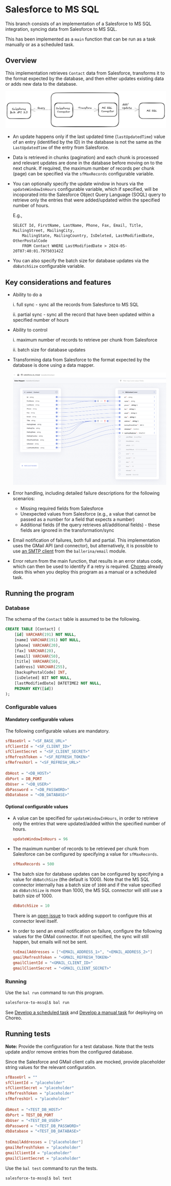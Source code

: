 # Salesforce to MS SQL

This branch consists of an implementation of a Salesforce to MS SQL integration, syncing data from Salesforce to MS SQL.

This has been implemented as a `main` function that can be run as a task manually or as a scheduled task.

## Overview

This implementation retrieves `Contact` data from Salesforce, transforms it to the format expected by the database, and then either updates existing data or adds new data to the database. 

![Salesforce to MS SQL](./resources/salesforce_to_mssql.png)

- An update happens only if the last updated time (`lastUpdatedTime`) value of an entry (identified by the ID) in the database is not the same as the `LastUpdatedTime` of the entry from Salesforce.

- Data is retrieved in chunks (pagination) and each chunk is processed and relevant updates are done in the database before moving on to the next chunk. If required, the maximum number of records per chunk (page) can be specified via the `sfMaxRecords` configurable variable.

- You can optionally specify the update window in hours via the `updateWindowInHours` configurable variable, which if specified, will be incoporated into the Salesforce Object Query Language (SOQL) query to retrieve only the entries that were added/updated within the specified number of hours. 

    E.g.,

    ```soql
    SELECT Id, FirstName, LastName, Phone, Fax, Email, Title, MailingStreet, MailingCity, 
        MailingState, MailingCountry, IsDeleted, LastModifiedDate, OtherPostalCode 
        FROM Contact WHERE LastModifiedDate > 2024-05-20T07:40:01.797503142Z
    ```

- You can also specify the batch size for database updates via the `dbBatchSize` configurable variable.

## Key considerations and features

- Ability to do a

    i. full sync - sync all the records from Salesforce to MS SQL

    ii. partial sync - sync all the record that have been updated within a specified number of hours

- Ability to control

    i. maximum number of records to retrieve per chunk from Salesforce

    ii. batch size for database updates

- Transforming data from Salesforce to the format expected by the database is done using a data mapper.

    ![Data mapper](./resources/data_mapper.png)

- Error handling, including detailed failure descriptions for the following scenarios:

    - Missing required fields from Salesforce
    - Unexpected values from Salesforce (e.g., a value that cannot be passed as a number for a field that expects a number)
    - Additional fields (if the query retrieves all/additional fields) - these fields are ignored in the transformation/sync

- Email notification of failures, both full and partial. This implementation uses the GMail API (and connector), but alternatively, it is possible to use [an SMTP client](https://ballerina.io/learn/by-example/send-email/) from the `ballerina/email` module.

- Error return from the main function, that results in an error status code, which can then be used to identify if a retry is required. [Choreo](https://wso2.com/choreo/) already does this when you deploy this program as a manual or a scheduled task.

## Running the program

### Database 

The schema of the `Contact` table is assumed to be the following.

```sql
CREATE TABLE [Contact] ( 
    [id] VARCHAR(191) NOT NULL, 
    [name] VARCHAR(191) NOT NULL, 
    [phone] VARCHAR(20), 
    [fax] VARCHAR(20), 
    [email] VARCHAR(50), 
    [title] VARCHAR(50), 
    [address] VARCHAR(255), 
    [backupPostalCode] INT, 
    [isDeleted] BIT NOT NULL, 
    [lastModifiedDate] DATETIME2 NOT NULL, 
    PRIMARY KEY([id]) 
);
```

### Configurable values

#### Mandatory configurable values

The following configurable values are mandatory.

```toml
sfBaseUrl = "<SF_BASE_URL>"
sfClientId = "<SF_CLIENT_ID>"
sfClientSecret = "<SF_CLIENT_SECRET>"
sfRefreshToken = "<SF_REFRESH_TOKEN>"
sfRefreshUrl = "<SF_REFRESH_URL>"

dbHost = "<DB_HOST>"
dbPort = DB_PORT
dbUser = "<DB_USER>"
dbPassword = "<DB_PASSWORD>"
dbDatabase = "<DB_DATABASE>"
```

#### Optional configurable values

- A value can be specified for `updateWindowInHours`, in order to retrieve only the entries that were updated/added within the specified number of hours.

    ```toml
    updateWindowInHours = 96
    ```

- The maximum number of records to be retrieved per chunk from Salesforce can be configured by specifying a value for `sfMaxRecords`.

    ```toml
    sfMaxRecords = 500
    ```

- The batch size for database updates can be configured by specifying a value for `dbBatchSize` (the default is 1000). Note that the MS SQL connector internally has a batch size of `1000` and if the value specified as `dbBatchSize` is more than 1000, the MS SQL connector will still use a batch size of 1000. 

    ```toml
    dbBatchSize = 10
    ```

    There is an [open issue](https://github.com/ballerina-platform/ballerina-library/issues/4133) to track adding support to configure this at connector level itself.

- In order to send an email notification on failure, configure the following values for the GMail connector. If not specified, the sync will still happen, but emails will not be sent.

    ```toml
    toEmailAddresses = ["<EMAIL_ADDRESS_1>", "<EMAIL_ADDRESS_2>"]
    gmailRefreshToken = "<GMAIL_REFRESH_TOKEN>"
    gmailClientId = "<GMAIL_CLIENT_ID>"
    gmailClientSecret = "<GMAIL_CLIENT_SECRET>"
    ```

### Running

Use the `bal run` command to run this program.

```cmd
salesforce-to-mssql$ bal run
```

See [Develop a scheduled task](https://wso2.com/choreo/docs/develop-components/develop-integrations/develop-a-scheduled-task/) and [Develop a manual task](https://wso2.com/choreo/docs/develop-components/develop-integrations/develop-a-manual-task/) for deploying on Choreo.

## Running tests

**Note:** Provide the configuration for a test database. Note that the tests update and/or remove entries from the configured database.

Since the Salesforce and GMail client calls are mocked, provide placeholder string values for the relevant configuration.

```toml
sfBaseUrl = ""
sfClientId = "placeholder"
sfClientSecret = "placeholder"
sfRefreshToken = "placeholder"
sfRefreshUrl = "placeholder"

dbHost = "<TEST_DB_HOST>"
dbPort = TEST_DB_PORT
dbUser = "<TEST_DB_USER>"
dbPassword = "<TEST_DB_PASSWORD>"
dbDatabase = "<TEST_DB_DATABASE>"

toEmailAddresses = ["placeholder"]
gmailRefreshToken = "placeholder"
gmailClientId = "placeholder"
gmailClientSecret = "placeholder"
```

Use the `bal test` command to run the tests.

```cmd
salesforce-to-mssql$ bal test
```
